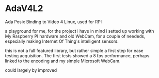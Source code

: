 AdaV4L2
=======

Ada Posix Binding to Video 4 Linux, used for RPI

a playground for me, for the project i have in mind
i setted up working with My Raspberry PI hardware and old WebCam, for a couple of neededs, 
especially making Internet Of Thing's intelligent sensors.

this is not a full featured library, but rather simple a first step for
ease testing acquisition. The first tests showed a 8 fps performance, perhaps
linked to the encoding and my simple Microsoft WebCam.

could largely by improved

